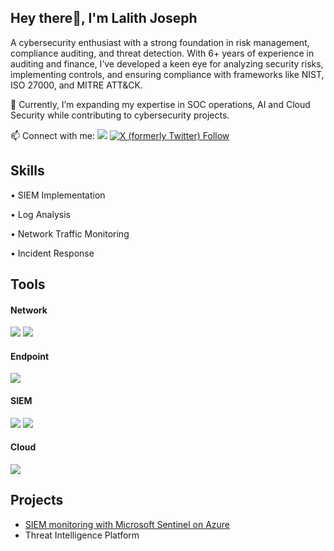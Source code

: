 ## **Hey there👋, I'm Lalith Joseph**


A cybersecurity enthusiast with a strong foundation in risk management, compliance auditing, and threat detection. With 6+ years of experience in auditing and finance, I’ve developed a keen eye for analyzing security risks, implementing controls, and ensuring compliance with frameworks like NIST, ISO 27000, and MITRE ATT&CK.


🚀 Currently, I’m expanding my expertise in SOC operations, AI and Cloud Security while contributing to cybersecurity projects. 


📫 Connect with me: <a href="https://linkedin.com/in/lalithjoseph"><img src="https://img.shields.io/badge/-LinkedIn-0072b1?&style=for-the-badge&logo=linkedin&logoColor=white" /></a> <a href="https://x.com/LalithJoseph1"> <img alt="X (formerly Twitter) Follow" src="https://img.shields.io/twitter/follow/:LalithJoseph1"/></a> 


## Skills

•	SIEM Implementation 

•	Log Analysis

•	Network Traffic Monitoring 

•	Incident Response 

## Tools


#### Network
<div>
    <img src="https://img.shields.io/badge/-Wireshark-1679A7?&style=for-the-badge&logo=Wireshark&logoColor=white" />
    <img src="https://img.shields.io/badge/-Nmap-004372?&style=for-the-badge&logo=Nmap&logoColor=white" />

    
#### Endpoint
<div>
    <img src="https://img.shields.io/badge/-Microsoft_Defender_for_Endpoint-00A4EF?&style=for-the-badge&logo=Microsoft&logoColor=white" />
 
#### SIEM
<div>
    <img src="https://img.shields.io/badge/-Microsoft_Sentinel-0078D4?&style=for-the-badge&logo=Microsoft&logoColor=white" />
    <img src="https://img.shields.io/badge/-Splunk-000000?&style=for-the-badge&logo=Splunk&logoColor=white" />

 #### Cloud
 <div>
    <img src="https://img.shields.io/badge/-AWS-232F3E?&style=for-the-badge&logo=AmazonAWS&logoColor=white" />

    
## Projects
- [SIEM monitoring with Microsoft Sentinel on Azure](https://github.com/LalithJoseph/Azure-SIEM-Project-with-Microsoft-Sentinel/tree/main)
- Threat Intelligence Platform
